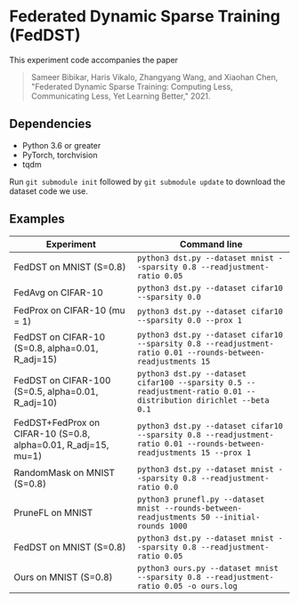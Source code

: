 # Federated Dynamic Sparse Training (FedDST)

This experiment code accompanies the paper

> Sameer Bibikar, Haris Vikalo, Zhangyang Wang, and Xiaohan Chen, "Federated Dynamic Sparse Training: Computing Less, Communicating Less, Yet Learning Better," 2021.

## Dependencies
- Python 3.6 or greater
- PyTorch, torchvision
- tqdm

Run `git submodule init` followed by `git submodule update` to download the dataset code we use.

## Examples

| Experiment | Command line |
| ---------- | ------------ |
| FedDST on MNIST (S=0.8) | `python3 dst.py --dataset mnist --sparsity 0.8 --readjustment-ratio 0.05` |
| FedAvg on CIFAR-10 | `python3 dst.py --dataset cifar10 --sparsity 0.0` |
| FedProx on CIFAR-10 (mu = 1) | `python3 dst.py --dataset cifar10 --sparsity 0.0 --prox 1` |
| FedDST on CIFAR-10 (S=0.8, alpha=0.01, R_adj=15) | `python3 dst.py --dataset cifar10 --sparsity 0.8 --readjustment-ratio 0.01 --rounds-between-readjustments 15` |
| FedDST on CIFAR-100 (S=0.5, alpha=0.01, R_adj=10) | `python3 dst.py --dataset cifar100 --sparsity 0.5 --readjustment-ratio 0.01 --distribution dirichlet --beta 0.1` |
| FedDST+FedProx on CIFAR-10 (S=0.8, alpha=0.01, R_adj=15, mu=1) | `python3 dst.py --dataset cifar10 --sparsity 0.8 --readjustment-ratio 0.01 --rounds-between-readjustments 15 --prox 1` |
| RandomMask on MNIST (S=0.8) | `python3 dst.py --dataset mnist --sparsity 0.8 --readjustment-ratio 0.0` |
| PruneFL on MNIST | `python3 prunefl.py --dataset mnist --rounds-between-readjustments 50 --initial-rounds 1000` |
| FedDST on MNIST (S=0.8) | `python3 dst.py --dataset mnist --sparsity 0.8 --readjustment-ratio 0.05` |
| Ours on MNIST (S=0.8) | `python3 ours.py --dataset mnist --sparsity 0.8 --readjustment-ratio 0.05 -o ours.log` |
